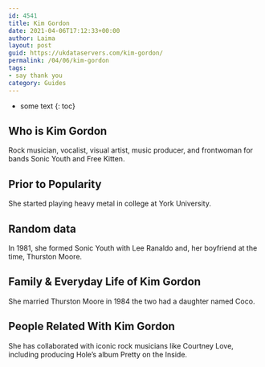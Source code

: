 ```yaml
---
id: 4541
title: Kim Gordon
date: 2021-04-06T17:12:33+00:00
author: Laima
layout: post
guid: https://ukdataservers.com/kim-gordon/
permalink: /04/06/kim-gordon
tags:
- say thank you
category: Guides
---
```


* some text
{: toc}


## Who is Kim Gordon
                  
                  
                  
Rock musician, vocalist, visual artist, music producer, and frontwoman for bands Sonic Youth and Free Kitten.
                  
              
            
              
            
                
                
                
## Prior to Popularity
                  
                  
                  
She started playing heavy metal in college at York University.
                  
              
            
              
            
                
                
                
## Random data
                  
                  
                  
In 1981, she formed Sonic Youth with Lee Ranaldo and, her boyfriend at the time, Thurston Moore.
                  
              
            
              
            
                
                
                
## Family & Everyday Life of Kim Gordon
                  
                  
                  
She married Thurston Moore in 1984 the two had a daughter named Coco.
                  
              
            
              
            
                
                
                
## People Related With Kim Gordon
                  
                  
                  
She has collaborated with iconic rock musicians like Courtney Love, including producing Hole&#8217;s album Pretty on the Inside.
                  
              
            
              
            
                
              
            
              
              
            
            
              
            
          
          
          